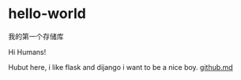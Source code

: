 # hello-world
我的第一个存储库

Hi Humans!

Hubut here, i like flask and dijango
i want to be a nice boy.
[github.md](https://github.com/Vicentli/hello-world/files/7329606/github.md)
